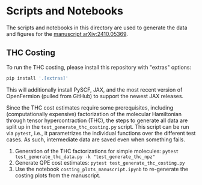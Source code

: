 # Scripts and Notebooks
The scripts and notebooks in this directory are used to generate the data and
figures for the [manuscript arXiv:2410.05369](https://arxiv.org/abs/2410.05369).

## THC Costing

To run the THC costing, please install this repository with "extras" options:
```bash
pip install '.[extras]'
```
This will additionally install PySCF, JAX, and the most recent version of OpenFermion (pulled from GitHub) to support
the newest JAX releases.

Since the THC cost estimates require some prerequisites, including (computationally expensive) factorization
of the molecular Hamiltonian through tensor hypercontraction (THC), the steps to generate all data are split up
in the `test_generate_thc_costing.py` script. This script can be run via `pytest`, i.e., it parametrizes the individual
functions over the different test cases. As such, intermediate data are saved even when something fails.

1. Generation of the THC factorizations for simple molecules: `pytest test_generate_thc_data.py -k "test_generate_thc_npz"`
2. Generate QPE cost estimates: `pytest test_generate_thc_costing.py`
3. Use the notebook `costing_plots_manuscript.ipynb` to re-generate the costing plots from the manuscript.